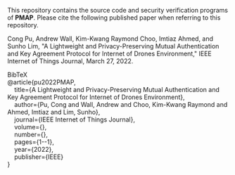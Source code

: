 This repository contains the source code and security verification programs of **PMAP**. Please cite the following published paper when referring to this repository.

Cong Pu, Andrew Wall, Kim-Kwang Raymond Choo, Imtiaz Ahmed, and Sunho Lim, "A Lightweight and Privacy-Preserving Mutual Authentication and Key Agreement Protocol for Internet of Drones Environment," IEEE Internet of Things Journal, March 27, 2022. 

BibTeX<br/>
@article{pu2022PMAP,<br/>
  &nbsp;&nbsp;&nbsp;&nbsp;title={A Lightweight and Privacy-Preserving Mutual Authentication and Key Agreement Protocol for Internet of Drones Environment},<br/>
  &nbsp;&nbsp;&nbsp;&nbsp;author={Pu, Cong and Wall, Andrew and Choo, Kim-Kwang Raymond and Ahmed, Imtiaz and Lim, Sunho},<br/>
  &nbsp;&nbsp;&nbsp;&nbsp;journal={IEEE Internet of Things Journal},<br/>
  &nbsp;&nbsp;&nbsp;&nbsp;volume={},<br/>
  &nbsp;&nbsp;&nbsp;&nbsp;number={},<br/>
  &nbsp;&nbsp;&nbsp;&nbsp;pages={1--1},<br/>
  &nbsp;&nbsp;&nbsp;&nbsp;year={2022},<br/>
  &nbsp;&nbsp;&nbsp;&nbsp;publisher={IEEE}<br/>
}